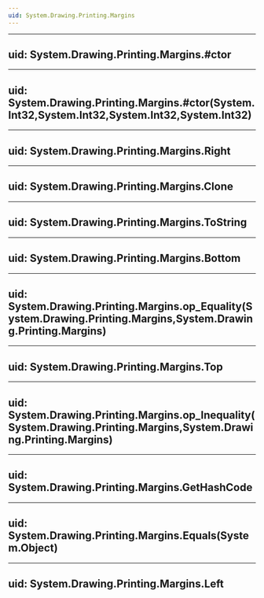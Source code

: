 ```yaml
---
uid: System.Drawing.Printing.Margins
---
```


---
uid: System.Drawing.Printing.Margins.#ctor
---

---
uid: System.Drawing.Printing.Margins.#ctor(System.Int32,System.Int32,System.Int32,System.Int32)
---

---
uid: System.Drawing.Printing.Margins.Right
---

---
uid: System.Drawing.Printing.Margins.Clone
---

---
uid: System.Drawing.Printing.Margins.ToString
---

---
uid: System.Drawing.Printing.Margins.Bottom
---

---
uid: System.Drawing.Printing.Margins.op_Equality(System.Drawing.Printing.Margins,System.Drawing.Printing.Margins)
---

---
uid: System.Drawing.Printing.Margins.Top
---

---
uid: System.Drawing.Printing.Margins.op_Inequality(System.Drawing.Printing.Margins,System.Drawing.Printing.Margins)
---

---
uid: System.Drawing.Printing.Margins.GetHashCode
---

---
uid: System.Drawing.Printing.Margins.Equals(System.Object)
---

---
uid: System.Drawing.Printing.Margins.Left
---
